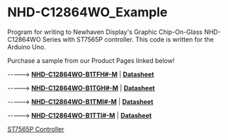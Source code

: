 # NHD-C12864WO_Example
Program for writing to Newhaven Display's Graphic Chip-On-Glass NHD-C12864WO Series with ST7565P controller. This code is written for the Arduino Uno. 

Purchase a sample from our Product Pages linked below!

-----> [**NHD-C12864WO-B1TFH#-M**](https://www.newhavendisplay.com/nhdc12864wob1tfhm-p-2950.html)   |   [**Datasheet**](https://www.newhavendisplay.com/specs/NHD-C12864WO-B1TFH-M.pdf)

-----> [**NHD-C12864WO-B1TGH#-M**](https://www.newhavendisplay.com/nhdc12864wob1tghm-p-2952.html)   |   [**Datasheet**](https://www.newhavendisplay.com/specs/NHD-C12864WO-B1TGH-M.pdf)

-----> [**NHD-C12864WO-B1TMI#-M**](https://www.newhavendisplay.com/nhdc12864wob1tmim-p-2951.html)   |   [**Datasheet**](https://www.newhavendisplay.com/specs/NHD-C12864WO-B1TMI-M.pdf)

-----> [**NHD-C12864WO-B1TTI#-M**](https://www.newhavendisplay.com/nhdc12864wob1ttim-p-2953.html)   |   [**Datasheet**](https://www.newhavendisplay.com/specs/NHD-C12864WO-B1TTI-M.pdf)

[ST7565P Controller](https://www.newhavendisplay.com/resources_dataFiles/datasheets/LCDs/ST7565P.pdf)
